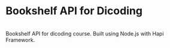 # Bookshelf API for Dicoding
<br/>
Bookshelf API for dicoding course. Built using Node.js with Hapi Framework.
